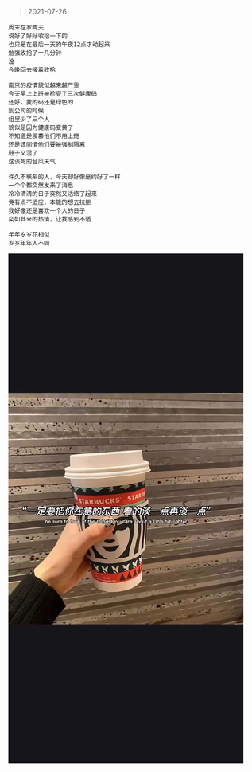 >2021-07-26

```
周末在家两天
说好了好好收拾一下的
也只是在最后一天的午夜12点才动起来
勉强收拾了十几分钟
淦
今晚回去接着收拾
```

```
南京的疫情貌似越来越严重
今天早上上班被检查了三次健康码
还好，我的码还是绿色的
到公司的时候
组里少了三个人
貌似是因为健康码变黄了
不知道是羡慕他们不用上班
还是该同情他们要被强制隔离
鞋子又湿了
这该死的台风天气
```

```
许久不联系的人，今天却好像是约好了一样
一个个都突然发来了消息
冷冷清清的日子突然又活络了起来
竟有点不适应，本能的想去抗拒
我好像还是喜欢一个人的日子
突如其来的热情，让我感到不适
```

```
年年岁岁花相似
岁岁年年人不同
```

![](../../images/happy%20for%20everything/m.jpeg)